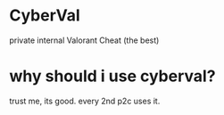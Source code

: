 # CyberVal
private internal Valorant Cheat (the best)
# why should i use cyberval?
trust me, its good. every 2nd p2c uses it.

